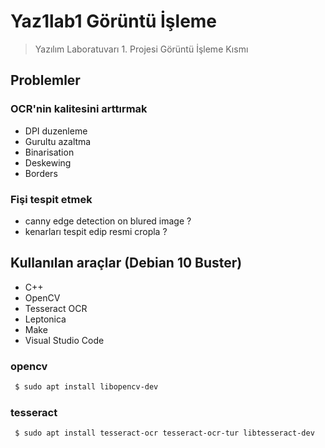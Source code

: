 # Yaz1lab1 Görüntü İşleme

> Yazılım Laboratuvarı 1. Projesi Görüntü İşleme Kısmı 
## Problemler
### OCR'nin kalitesini arttırmak
 - DPI duzenleme
 - Gurultu azaltma
 - Binarisation
 - Deskewing
 - Borders

### Fişi tespit etmek
 - canny edge detection on blured image ?
 - kenarları tespit edip resmi cropla ?

## Kullanılan araçlar (Debian 10 Buster)
 - C++ 
 - OpenCV
 - Tesseract OCR 
 - Leptonica
 - Make
 - Visual Studio Code

### opencv 
 ```sh
  $ sudo apt install libopencv-dev
 ```

### tesseract 
 ```sh
  $ sudo apt install tesseract-ocr tesseract-ocr-tur libtesseract-dev
 ```
